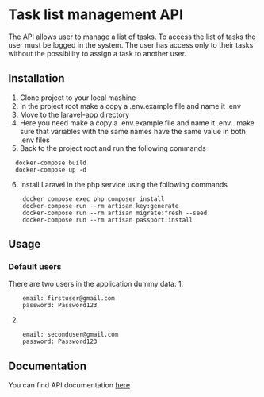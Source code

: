 # Task list management API

The API allows user to manage a list of tasks. To access the list of tasks the user must be logged in the system. The user has access only to their tasks without the possibility to assign a task to another user.

## Installation

1. Clone project to your local mashine
2. In the project root make a copy a .env.example file and name it .env
3. Move to the laravel-app directory
4. Here you need make a copy a .env.example file and name it .env . make sure that variables with the same names have the same value in both .env files
5. Back to the project root and run the following commands
 ```
   docker-compose build
   docker-compose up -d
```
6. Install Laravel in the php service using the following commands
```
    docker compose exec php composer install
    docker-compose run --rm artisan key:generate
    docker-compose run --rm artisan migrate:fresh --seed
    docker-compose run --rm artisan passport:install
```

## Usage

### Default users
There are two users in the application dummy data:
1.
```
    email: firstuser@gmail.com
    password: Password123
```
2.
```
    email: seconduser@gmail.com
    password: Password123
```

## Documentation

You can find API documentation 
[here](https://editor.swagger.io/?url=https://raw.githubusercontent.com/levenyatko/task-list-management-api/main/openapi.json) 

